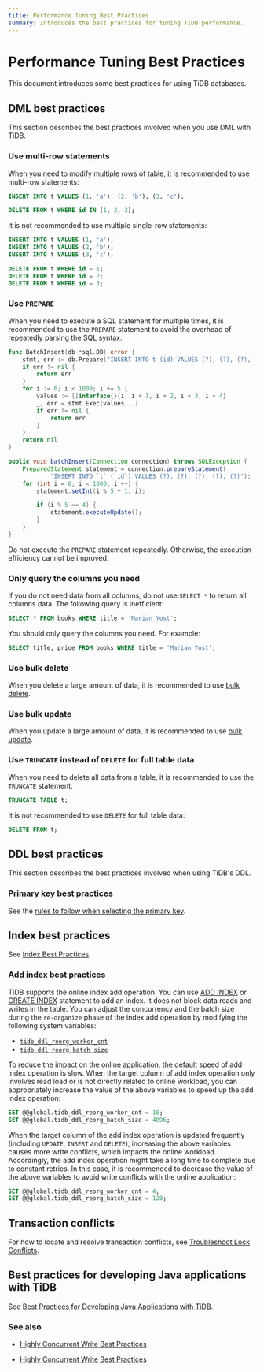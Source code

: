 ```yaml
---
title: Performance Tuning Best Practices
summary: Introduces the best practices for tuning TiDB performance.
---
```


# Performance Tuning Best Practices

This document introduces some best practices for using TiDB databases.

## DML best practices

This section describes the best practices involved when you use DML with TiDB.

### Use multi-row statements

When you need to modify multiple rows of table, it is recommended to use multi-row statements:

```sql
INSERT INTO t VALUES (1, 'a'), (2, 'b'), (3, 'c');

DELETE FROM t WHERE id IN (1, 2, 3);
```

It is not recommended to use multiple single-row statements:

```sql
INSERT INTO t VALUES (1, 'a');
INSERT INTO t VALUES (2, 'b');
INSERT INTO t VALUES (3, 'c');

DELETE FROM t WHERE id = 1;
DELETE FROM t WHERE id = 2;
DELETE FROM t WHERE id = 3;
```

### Use `PREPARE`

When you need to execute a SQL statement for multiple times, it is recommended to use the `PREPARE` statement to avoid the overhead of repeatedly parsing the SQL syntax.

<SimpleTab>
<div label="Golang">

```go
func BatchInsert(db *sql.DB) error {
    stmt, err := db.Prepare("INSERT INTO t (id) VALUES (?), (?), (?), (?), (?)")
    if err != nil {
        return err
    }
    for i := 0; i < 1000; i += 5 {
        values := []interface{}{i, i + 1, i + 2, i + 3, i + 4}
        _, err = stmt.Exec(values...)
        if err != nil {
            return err
        }
    }
    return nil
}
```

</div>

<div label="Java">

```java
public void batchInsert(Connection connection) throws SQLException {
    PreparedStatement statement = connection.prepareStatement(
            "INSERT INTO `t` (`id`) VALUES (?), (?), (?), (?), (?)");
    for (int i = 0; i < 1000; i ++) {
        statement.setInt(i % 5 + 1, i);

        if (i % 5 == 4) {
            statement.executeUpdate();
        }
    }
}
```

</div>
</SimpleTab>

Do not execute the `PREPARE` statement repeatedly. Otherwise, the execution efficiency cannot be improved.

### Only query the columns you need

If you do not need data from all columns, do not use `SELECT *` to return all columns data. The following query is inefficient:

```sql
SELECT * FROM books WHERE title = 'Marian Yost';
```

You should only query the columns you need. For example:

```sql
SELECT title, price FROM books WHERE title = 'Marian Yost';
```

### Use bulk delete

When you delete a large amount of data, it is recommended to use [bulk delete](/develop/dev-guide-delete-data.md#bulk-delete).

### Use bulk update

When you update a large amount of data, it is recommended to use [bulk update](/develop/dev-guide-update-data.md#bulk-update).

### Use `TRUNCATE` instead of `DELETE` for full table data

When you need to delete all data from a table, it is recommended to use the `TRUNCATE` statement:

```sql
TRUNCATE TABLE t;
```

It is not recommended to use `DELETE` for full table data:

```sql
DELETE FROM t;
```

## DDL best practices

This section describes the best practices involved when using TiDB's DDL.

### Primary key best practices

See the [rules to follow when selecting the primary key](/develop/dev-guide-create-table.md#guidelines-to-follow-when-selecting-primary-key).

## Index best practices

See [Index Best Practices](/develop/dev-guide-index-best-practice.md).

### Add index best practices

TiDB supports the online index add operation. You can use [ADD INDEX](/sql-statements/sql-statement-add-index.md) or [CREATE INDEX](/sql-statements/sql-statement-create-index.md) statement to add an index. It does not block data reads and writes in the table. You can adjust the concurrency and the batch size during the `re-organize` phase of the index add operation by modifying the following system variables:

* [`tidb_ddl_reorg_worker_cnt`](/system-variables.md#tidb_ddl_reorg_worker_cnt)
* [`tidb_ddl_reorg_batch_size`](/system-variables.md#tidb_ddl_reorg_batch_size)

To reduce the impact on the online application, the default speed of add index operation is slow. When the target column of add index operation only involves read load or is not directly related to online workload, you can appropriately increase the value of the above variables to speed up the add index operation:

```sql
SET @@global.tidb_ddl_reorg_worker_cnt = 16;
SET @@global.tidb_ddl_reorg_batch_size = 4096;
```

When the target column of the add index operation is updated frequently (including `UPDATE`, `INSERT` and `DELETE`), increasing the above variables causes more write conflicts, which impacts the online workload. Accordingly, the add index operation might take a long time to complete due to constant retries. In this case, it is recommended to decrease the value of the above variables to avoid write conflicts with the online application:

```sql
SET @@global.tidb_ddl_reorg_worker_cnt = 4;
SET @@global.tidb_ddl_reorg_batch_size = 128;
```

## Transaction conflicts


<CustomContent platform="tidb-cloud">

For how to locate and resolve transaction conflicts, see [Troubleshoot Lock Conflicts](https://docs.pingcap.com/tidb/stable/troubleshoot-lock-conflicts).

</CustomContent>

## Best practices for developing Java applications with TiDB


<CustomContent platform="tidb-cloud">

See [Best Practices for Developing Java Applications with TiDB](https://docs.pingcap.com/tidb/stable/java-app-best-practices).

</CustomContent>

### See also

<CustomContent platform="tidb">

- [Highly Concurrent Write Best Practices](/best-practices/high-concurrency-best-practices.md)

</CustomContent>

<CustomContent platform="tidb-cloud">

- [Highly Concurrent Write Best Practices](https://docs.pingcap.com/tidb/stable/high-concurrency-best-practices)

</CustomContent>
